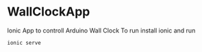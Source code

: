 # WallClockApp

Ionic App to controll Arduino Wall Clock
To run install ionic and run
```
ionic serve
```
